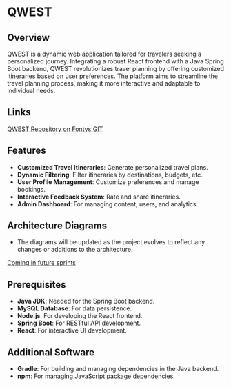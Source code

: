 # QWEST

## Overview

QWEST is a dynamic web application tailored for travelers seeking a personalized journey. Integrating a robust React frontend with a Java Spring Boot backend, QWEST revolutionizes travel planning by offering customized itineraries based on user preferences. The platform aims to streamline the travel planning process, making it more interactive and adaptable to individual needs.

## Links

[QWEST Repository on Fontys GIT](https://git.fhict.nl/I499309/qwest-be)


## Features

- **Customized Travel Itineraries**: Generate personalized travel plans.
- **Dynamic Filtering**: Filter itineraries by destinations, budgets, etc.
- **User Profile Management**: Customize preferences and manage bookings.
- **Interactive Feedback System**: Rate and share itineraries.
- **Admin Dashboard**: For managing content, users, and analytics.

## Architecture Diagrams

- The diagrams will be updated as the project evolves to reflect any changes or additions to the architecture.

[Coming in future sprints]()

## Prerequisites

- **Java JDK**: Needed for the Spring Boot backend.
- **MySQL Database**: For data persistence.
- **Node.js**: For developing the React frontend.
- **Spring Boot**: For RESTful API development.
- **React**: For interactive UI development.

## Additional Software

- **Gradle**: For building and managing dependencies in the Java backend.
- **npm**: For managing JavaScript package dependencies.